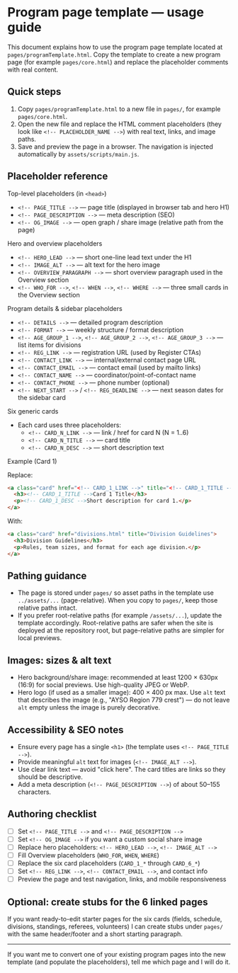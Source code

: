 # Program page template — usage guide

This document explains how to use the program page template located at `pages/programTemplate.html`.
Copy the template to create a new program page (for example `pages/core.html`) and replace the placeholder comments with real content.

## Quick steps

1. Copy `pages/programTemplate.html` to a new file in `pages/`, for example `pages/core.html`.
2. Open the new file and replace the HTML comment placeholders (they look like `<!-- PLACEHOLDER_NAME -->`) with real text, links, and image paths.
3. Save and preview the page in a browser. The navigation is injected automatically by `assets/scripts/main.js`.

## Placeholder reference

Top-level placeholders (in `<head>`)

- `<!-- PAGE_TITLE -->` — page title (displayed in browser tab and hero H1)
- `<!-- PAGE_DESCRIPTION -->` — meta description (SEO)
- `<!-- OG_IMAGE -->` — open graph / share image (relative path from the page)

Hero and overview placeholders

- `<!-- HERO_LEAD -->` — short one-line lead text under the H1
- `<!-- IMAGE_ALT -->` — alt text for the hero image
- `<!-- OVERVIEW_PARAGRAPH -->` — short overview paragraph used in the Overview section
- `<!-- WHO_FOR -->`, `<!-- WHEN -->`, `<!-- WHERE -->` — three small cards in the Overview section

Program details & sidebar placeholders

- `<!-- DETAILS -->` — detailed program description
- `<!-- FORMAT -->` — weekly structure / format description
- `<!-- AGE_GROUP_1 -->`, `<!-- AGE_GROUP_2 -->`, `<!-- AGE_GROUP_3 -->` — list items for divisions
- `<!-- REG_LINK -->` — registration URL (used by Register CTAs)
- `<!-- CONTACT_LINK -->` — internal/external contact page URL
- `<!-- CONTACT_EMAIL -->` — contact email (used by mailto links)
- `<!-- CONTACT_NAME -->` — coordinator/point-of-contact name
- `<!-- CONTACT_PHONE -->` — phone number (optional)
- `<!-- NEXT_START -->` / `<!-- REG_DEADLINE -->` — next season dates for the sidebar card

Six generic cards

- Each card uses three placeholders:
  - `<!-- CARD_N_LINK -->` — link / href for card N (N = 1..6)
  - `<!-- CARD_N_TITLE -->` — card title
  - `<!-- CARD_N_DESC -->` — short description text

Example (Card 1)

Replace:

```html
<a class="card" href="<!-- CARD_1_LINK -->" title="<!-- CARD_1_TITLE -->">
  <h3><!-- CARD_1_TITLE -->Card 1 Title</h3>
  <p><!-- CARD_1_DESC -->Short description for card 1.</p>
</a>
```

With:

```html
<a class="card" href="divisions.html" title="Division Guidelines">
  <h3>Division Guidelines</h3>
  <p>Rules, team sizes, and format for each age division.</p>
</a>
```

## Pathing guidance

- The page is stored under `pages/` so asset paths in the template use `../assets/...` (page-relative). When you copy to `pages/`, keep those relative paths intact.
- If you prefer root-relative paths (for example `/assets/...`), update the template accordingly. Root-relative paths are safer when the site is deployed at the repository root, but page-relative paths are simpler for local previews.

## Images: sizes & alt text

- Hero background/share image: recommended at least 1200 × 630px (16:9) for social previews. Use high-quality JPEG or WebP.
- Hero logo (if used as a smaller image): 400 × 400 px max. Use `alt` text that describes the image (e.g., "AYSO Region 779 crest") — do not leave `alt` empty unless the image is purely decorative.

## Accessibility & SEO notes

- Ensure every page has a single `<h1>` (the template uses `<!-- PAGE_TITLE -->`).
- Provide meaningful `alt` text for images (`<!-- IMAGE_ALT -->`).
- Use clear link text — avoid "click here". The card titles are links so they should be descriptive.
- Add a meta description (`<!-- PAGE_DESCRIPTION -->`) of about 50–155 characters.

## Authoring checklist

- [ ] Set `<!-- PAGE_TITLE -->` and `<!-- PAGE_DESCRIPTION -->`
- [ ] Set `<!-- OG_IMAGE -->` if you want a custom social share image
- [ ] Replace hero placeholders: `<!-- HERO_LEAD -->`, `<!-- IMAGE_ALT -->`
- [ ] Fill Overview placeholders (`WHO_FOR`, `WHEN`, `WHERE`)
- [ ] Replace the six card placeholders (`CARD_1_*` through `CARD_6_*`)
- [ ] Set `<!-- REG_LINK -->`, `<!-- CONTACT_EMAIL -->`, and contact info
- [ ] Preview the page and test navigation, links, and mobile responsiveness

## Optional: create stubs for the 6 linked pages

If you want ready-to-edit starter pages for the six cards (fields, schedule, divisions, standings, referees, volunteers) I can create stubs under `pages/` with the same header/footer and a short starting paragraph.

---

If you want me to convert one of your existing program pages into the new template (and populate the placeholders), tell me which page and I will do it.
